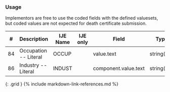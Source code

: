 ### Usage
Implementors are free to use the coded fields with the defined valuesets, but coded values are not expected for death certificate submission.

| **#** |  **Description**   |  **IJE Name**   | IJE only |  **Field**  |  **Type**  | **Value Set**  |
| :---------: | ------------- | ------------ | :----------: |---------- | -------- | -------- |
| 84 | Occupation -- Literal  | OCCUP| |value.text | string(40) |  | 
| 86 | Industry -- Literal  | INDUST| |component.value.text | string(40) |  | 
{: .grid }
{% include markdown-link-references.md %}
